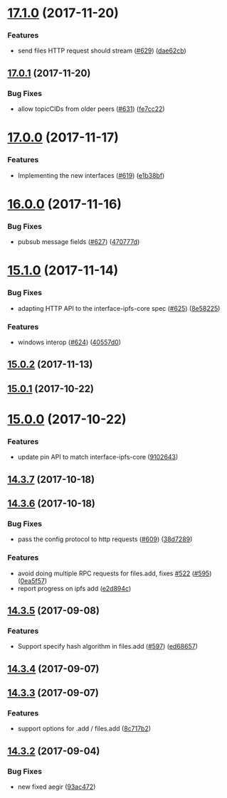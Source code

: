<a name="17.1.0"></a>
# [17.1.0](https://github.com/ipfs/js-ipfs-api/compare/v17.0.1...v17.1.0) (2017-11-20)


### Features

* send files HTTP request should stream ([#629](https://github.com/ipfs/js-ipfs-api/issues/629)) ([dae62cb](https://github.com/ipfs/js-ipfs-api/commit/dae62cb))



<a name="17.0.1"></a>
## [17.0.1](https://github.com/ipfs/js-ipfs-api/compare/v17.0.0...v17.0.1) (2017-11-20)


### Bug Fixes

* allow topicCIDs from older peers ([#631](https://github.com/ipfs/js-ipfs-api/issues/631)) ([fe7cc22](https://github.com/ipfs/js-ipfs-api/commit/fe7cc22))



<a name="17.0.0"></a>
# [17.0.0](https://github.com/ipfs/js-ipfs-api/compare/v16.0.0...v17.0.0) (2017-11-17)


### Features

* Implementing the new interfaces ([#619](https://github.com/ipfs/js-ipfs-api/issues/619)) ([e1b38bf](https://github.com/ipfs/js-ipfs-api/commit/e1b38bf))



<a name="16.0.0"></a>
# [16.0.0](https://github.com/ipfs/js-ipfs-api/compare/v15.1.0...v16.0.0) (2017-11-16)


### Bug Fixes

* pubsub message fields ([#627](https://github.com/ipfs/js-ipfs-api/issues/627)) ([470777d](https://github.com/ipfs/js-ipfs-api/commit/470777d))



<a name="15.1.0"></a>
# [15.1.0](https://github.com/ipfs/js-ipfs-api/compare/v15.0.2...v15.1.0) (2017-11-14)


### Bug Fixes

* adapting HTTP API to the interface-ipfs-core spec ([#625](https://github.com/ipfs/js-ipfs-api/issues/625)) ([8e58225](https://github.com/ipfs/js-ipfs-api/commit/8e58225))


### Features

* windows interop ([#624](https://github.com/ipfs/js-ipfs-api/issues/624)) ([40557d0](https://github.com/ipfs/js-ipfs-api/commit/40557d0))



<a name="15.0.2"></a>
## [15.0.2](https://github.com/ipfs/js-ipfs-api/compare/v15.0.1...v15.0.2) (2017-11-13)



<a name="15.0.1"></a>
## [15.0.1](https://github.com/ipfs/js-ipfs-api/compare/v15.0.0...v15.0.1) (2017-10-22)



<a name="15.0.0"></a>
# [15.0.0](https://github.com/ipfs/js-ipfs-api/compare/v14.3.7...v15.0.0) (2017-10-22)


### Features

* update pin API to match interface-ipfs-core ([9102643](https://github.com/ipfs/js-ipfs-api/commit/9102643))



<a name="14.3.7"></a>
## [14.3.7](https://github.com/ipfs/js-ipfs-api/compare/v14.3.6...v14.3.7) (2017-10-18)



<a name="14.3.6"></a>
## [14.3.6](https://github.com/ipfs/js-ipfs-api/compare/v14.3.5...v14.3.6) (2017-10-18)


### Bug Fixes

* pass the config protocol to http requests ([#609](https://github.com/ipfs/js-ipfs-api/issues/609)) ([38d7289](https://github.com/ipfs/js-ipfs-api/commit/38d7289))


### Features

* avoid doing multiple RPC requests for files.add, fixes [#522](https://github.com/ipfs/js-ipfs-api/issues/522) ([#595](https://github.com/ipfs/js-ipfs-api/issues/595)) ([0ea5f57](https://github.com/ipfs/js-ipfs-api/commit/0ea5f57))
* report progress on ipfs add  ([e2d894c](https://github.com/ipfs/js-ipfs-api/commit/e2d894c))



<a name="14.3.5"></a>
## [14.3.5](https://github.com/ipfs/js-ipfs-api/compare/v14.3.4...v14.3.5) (2017-09-08)


### Features

* Support specify hash algorithm in files.add ([#597](https://github.com/ipfs/js-ipfs-api/issues/597)) ([ed68657](https://github.com/ipfs/js-ipfs-api/commit/ed68657))



<a name="14.3.4"></a>
## [14.3.4](https://github.com/ipfs/js-ipfs-api/compare/v14.3.3...v14.3.4) (2017-09-07)



<a name="14.3.3"></a>
## [14.3.3](https://github.com/ipfs/js-ipfs-api/compare/v14.3.2...v14.3.3) (2017-09-07)


### Features

* support options for .add / files.add  ([8c717b2](https://github.com/ipfs/js-ipfs-api/commit/8c717b2))



<a name="14.3.2"></a>
## [14.3.2](https://github.com/ipfs/js-ipfs-api/compare/v14.3.1...v14.3.2) (2017-09-04)


### Bug Fixes

* new fixed aegir ([93ac472](https://github.com/ipfs/js-ipfs-api/commit/93ac472))



